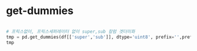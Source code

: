 # get-dummies

```python

# 프릭스없이, 프릭스세퍼레이터 없이 super,sub 칼럼 겟더미화
tmp = pd.get_dummies(df[['super','sub']], dtype='uint8', prefix='',prefix_sep='')
tmp

```
